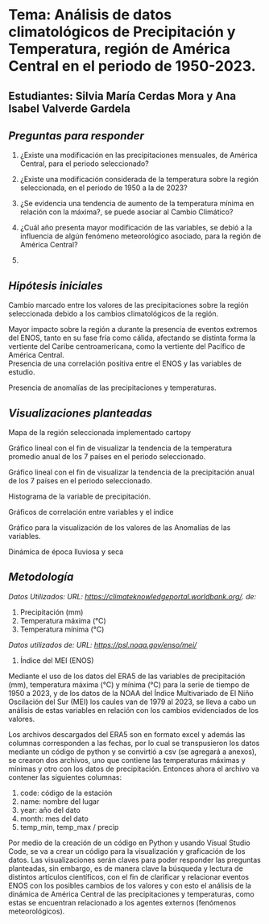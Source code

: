 #  Tema: Análisis de datos climatológicos de Precipitación y Temperatura, región de América Central en el periodo de 1950-2023.   
## Estudiantes: Silvia María Cerdas Mora y Ana Isabel Valverde Gardela  

## *Preguntas para responder*  

1. ¿Existe una modificación en las precipitaciones mensuales, de América Central, para el periodo seleccionado? 

2. ¿Existe una modificación considerada de la temperatura sobre la región seleccionada, en el periodo de 1950 a la de 2023? 

3. ¿Se evidencia una tendencia de aumento de la temperatura mínima en relación con la máxima?, se puede asociar al Cambio Climático? 

4. ¿Cuál año presenta mayor modificación de las variables, se debió a la influencia de algún fenómeno meteorológico asociado, para la región de América Central?
5. 


## *Hipótesis iniciales*
Cambio marcado entre los valores de las precipitaciones sobre la región seleccionada debido a los cambios climatológicos de la región. 
  
Mayor impacto sobre la región a durante la presencia de eventos extremos del ENOS, tanto en su fase fría como cálida, afectando se distinta forma la vertiente del Caribe centroamericana, como la vertiente del Pacífico de América Central.  
Presencia de una correlación positiva entre el ENOS y las variables de estudio.  

Presencia de anomalías de las precipitaciones y temperaturas. 

## *Visualizaciones planteadas* 

Mapa de la región seleccionada implementado cartopy  

Gráfico lineal con el fin de visualizar la tendencia de la temperatura promedio anual de los 7 países en el periodo seleccionado.  

Gráfico lineal con el fin de visualizar la tendencia de la precipitación anual de los 7 países en el periodo seleccionado. 

Histograma de la variable de precipitación. 

Gráficos de correlación entre variables y el índice  

Gráfico para la visualización de los valores de las Anomalías de las variables. 

Dinámica de época lluviosa y seca  

## *Metodología* 
*Datos Utilizados: URL: https://climateknowledgeportal.worldbank.org/. de:*

1. Precipitación (mm) 
2. Temperatura máxima (°C) 
3. Temperatura mínima (°C)

*Datos utilizados de: URL: https://psl.noaa.gov/enso/mei/*

1. Índice del MEI (ENOS) 

Mediante el uso de los datos del ERA5 de las variables de precipitación (mm), temperatura máxima (°C) y mínima (°C) para la serie de tiempo de 1950 a 2023, y de los datos de la NOAA del Índice Multivariado de El Niño Oscilación del Sur (MEI) los caules van de 1979 al 2023, se lleva a cabo un análisis de estas variables en relación con los cambios evidenciados de los valores.  

Los archivos descargados del ERA5 son en formato excel y además las columnas corresponden a las fechas, por lo cual se transpusieron los datos mediante un código de python y se convirtió a csv (se agregará a anexos), se crearon dos archivos, uno que contiene las temperaturas máximas y mínimas y otro con los datos de precipitación. Entonces ahora el archivo va contener las siguientes columnas:
1. code: código de la estación
2. name: nombre del lugar
3. year: año del dato
4. month: mes del dato
5. temp_min, temp_max / precip

Por medio de la creación de un código en Python y usando Visual Studio Code, se va a crear un código para la visualización y graficación de los datos. Las visualizaciones serán claves para poder responder las preguntas planteadas, sin embargo, es de manera clave la búsqueda y lectura de distintos artículos científicos, con el fin de clarificar y relacionar eventos ENOS con los posibles cambios de los valores y con esto el análisis de la dinámica de América Central de las precipitaciones y temperaturas, como estas se encuentran relacionado a los agentes externos (fenómenos meteorológicos). 
